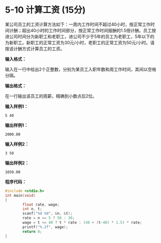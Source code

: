 # 5-10 计算工资   (15分)

某公司员工的工资计算方法如下：一周内工作时间不超过40小时，按正常工作时间计酬；超出40小时的工作时间部分，按正常工作时间报酬的1.5倍计酬。员工按进公司时间分为新职工和老职工，进公司不少于5年的员工为老职工，5年以下的为新职工。新职工的正常工资为30元/小时，老职工的正常工资为50元/小时。请按该计酬方式计算员工的工资。

**输入格式：**

输入在一行中给出2个正整数，分别为某员工入职年数和周工作时间，其间以空格分隔。

**输出格式：**

在一行输出该员工的周薪，精确到小数点后2位。

**输入样例1：**
```
5 40
```

**输出样例1：**
```
2000.00
```

**输入样例2：**
```
3 50
```

**输出样例2：**
```
1650.00
```

**程序代码：**
```c
#include <stdio.h>
int main(void)
{
        float rate, wage;
        int n, t;
        scanf("%d %d", &n, &t);
        rate = n >= 5 ? 50 : 30;
        wage = t <= 40 ? t * rate : (40 + (t-40) * 1.5) * rate;
        printf("%.2f", wage);
        return 0;
}
```